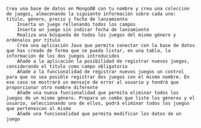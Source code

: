 
    Crea una base de datos en MongoDB con tu nombre y crea una colección de juegos, almacenando la siguiente información sobre cada uno: título, género, precio y fecha de lanzamiento
        Inserta un juego rellenando todos los campos
        Inserta un juego sin indicar fecha de lanzamiento
        Realiza una búsqueda de todos los juegos del mismo género y ordénalos por título
        Crea una aplicación Java que permita conectar con la base de datos que has creado de forma que se pueda listar, en una tabla, la información de los dos juegos introducidos
        Añade a la aplicación la posibilidad de registrar nuevos juegos, considerando el título como campo obligatorio
        Añade a la funcionalidad de registrar nuevos juegos un control para que no sea posible registrar dos juegos con el mismo nombre. En ese caso se mostrará un mensaje de error al usuario y tendrá que proporcionar otro nombre diferente
        Añade una nueva funcionalidad que permita eliminar todos los juegos de un mismo género. Prepara un combo que liste los géneros y el usuario, seleccionando uno de ellos, podrá eliminar todos los juegos que pertenezcan al mismo
        Añade una funcionalidad que permita modificar los datos de un juego
